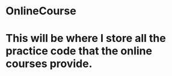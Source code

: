 # OnlineCourse

# This will be where I store all the practice code that the online courses provide. 
